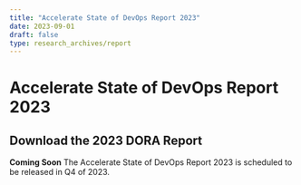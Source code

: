 ```yaml
---
title: "Accelerate State of DevOps Report 2023"
date: 2023-09-01
draft: false
type: research_archives/report
---
```

# Accelerate State of DevOps Report 2023
## Download the 2023 DORA Report
**Coming Soon** The Accelerate State of DevOps Report 2023 is scheduled to be released in Q4 of 2023.
